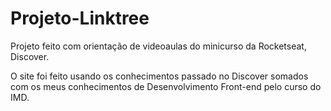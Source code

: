 # Projeto-Linktree
Projeto feito com orientação de videoaulas do minicurso da Rocketseat, Discover.

O site foi feito usando os conhecimentos passado no Discover somados com os meus conhecimentos de Desenvolvimento Front-end pelo curso do IMD.
